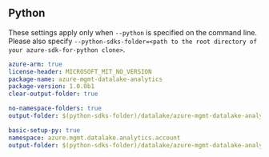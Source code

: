 ## Python

These settings apply only when `--python` is specified on the command line.
Please also specify `--python-sdks-folder=<path to the root directory of your azure-sdk-for-python clone>`.

``` yaml $(track2)
azure-arm: true
license-header: MICROSOFT_MIT_NO_VERSION
package-name: azure-mgmt-datalake-analytics
package-version: 1.0.0b1
clear-output-folder: true
```

``` yaml $(python-mode) == 'update' && $(track2)
no-namespace-folders: true
output-folder: $(python-sdks-folder)/datalake/azure-mgmt-datalake-analytics/azure/mgmt/datalake/account
```

``` yaml $(python-mode) == 'create' && $(track2)
basic-setup-py: true
namespace: azure.mgmt.datalake.analytics.account
output-folder: $(python-sdks-folder)/datalake/azure-mgmt-datalake-analytics
```

